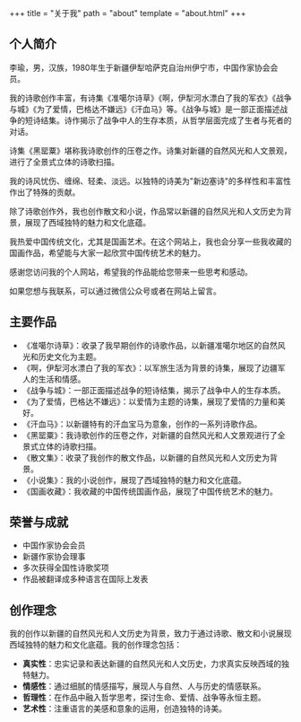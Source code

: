 +++
title = "关于我"
path = "about"
template = "about.html"
+++

## 个人简介 

李瑜，男，汉族，1980年生于新疆伊犁哈萨克自治州伊宁市，中国作家协会会员。

我的诗歌创作丰富，有诗集《准噶尔诗草》《啊，伊犁河水漂白了我的军衣》《战争与城》《为了爱情，巴格达不嫌远》《汗血马》等。《战争与城》是一部正面描述战争的短诗结集。诗作揭示了战争中人的生存本质，从哲学层面完成了生者与死者的对话。

诗集《黑罂粟》堪称我诗歌创作的压卷之作。诗集对新疆的自然风光和人文景观，进行了全景式立体的诗歌扫描。

我的诗风忧伤、缠绵、轻柔、淡远。以独特的诗美为"新边塞诗"的多样性和丰富性作出了特殊的贡献。

除了诗歌创作外，我也创作散文和小说，作品常以新疆的自然风光和人文历史为背景，展现了西域独特的魅力和文化底蕴。

我热爱中国传统文化，尤其是国画艺术。在这个网站上，我也会分享一些我收藏的国画作品，希望能与大家一起欣赏中国传统艺术的魅力。

感谢您访问我的个人网站，希望我的作品能给您带来一些思考和感动。
 







如果您想与我联系，可以通过微信公众号或者在网站上留言。

## 主要作品

- 《准噶尔诗草》：收录了我早期创作的诗歌作品，以新疆准噶尔地区的自然风光和历史文化为主题。
- 《啊，伊犁河水漂白了我的军衣》：以军旅生活为背景的诗集，展现了边疆军人的生活和情感。
- 《战争与城》：一部正面描述战争的短诗结集，揭示了战争中人的生存本质。
- 《为了爱情，巴格达不嫌远》：以爱情为主题的诗集，展现了爱情的力量和美好。
- 《汗血马》：以新疆特有的汗血宝马为意象，创作的一系列诗歌作品。
- 《黑罂粟》：我诗歌创作的压卷之作，对新疆的自然风光和人文景观进行了全景式立体的诗歌扫描。
- 《散文集》：收录了我创作的散文作品，以新疆的自然风光和人文历史为背景。
- 《小说集》：我的小说创作，展现了西域独特的魅力和文化底蕴。
- 《国画收藏》：我收藏的中国传统国画作品，展现了中国传统艺术的魅力。

  

## 荣誉与成就

- 中国作家协会会员
- 新疆作家协会理事
- 多次获得全国性诗歌奖项
- 作品被翻译成多种语言在国际上发表
## 创作理念

我的创作以新疆的自然风光和人文历史为背景，致力于通过诗歌、散文和小说展现西域独特的魅力和文化底蕴。我的创作理念包括：

- **真实性**：忠实记录和表达新疆的自然风光和人文历史，力求真实反映西域的独特魅力。
- **情感性**：通过细腻的情感描写，展现人与自然、人与历史的情感联系。
- **哲理性**：在作品中融入哲学思考，探讨生命、爱情、战争等永恒主题。
- **艺术性**：注重语言的美感和意象的运用，创造独特的诗美。